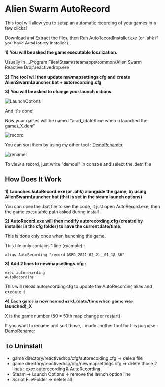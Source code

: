 # Alien Swarm AutoRecord

This tool will allow you to setup an automatic recording of your games in a few clicks!

Download and Extract the files, then Run AutoRecordInstaller.exe (or .ahk if you have AutoHotkey installed).

**1) You will be asked the game executable localization.**

Usually in ...Program Files\Steam\steamapps\common\Alien Swarm Reactive Drop\reactivedrop.exe

**2) The tool will then update newmapsettings.cfg and create AlienSwarmLauncher.bat + autorecording.cfg**

**3) You will be asked to change your launch options**

![LaunchOptions](https://i.imgur.com/VMRNG8l.png)

And it's done!

Now your games will be named "asrd_(date/time when u launched the game)_X.dem"

![record](https://i.imgur.com/gkKfBDH.png)

You can sort them by using my other tool : [DemoRenamer](https://github.com/wawawawawawawa/DemoRenamer)

![renamer](https://i.imgur.com/Dl5tkcQ.png)

To view a record, just write "demoui" in console and select the .dem file

## How Does It Work

**1) Launches AutoRecord.exe (or .ahk) alongside the game, by using AlienSwarmLauncher.bat (that is set in the steam launch options)**

You can open the .bat file to see the code, it just open AutoRecord.exe, then the game executable path asked during install.

**2) AutoRecord.exe will then modify autorecording.cfg (created by installer in the cfg folder) to have the current date/time.**
   
This is done only once when launching the game. 
   
This file only contains 1 line (example) :

`alias AutoRecording "record ASRD_2021_02_21__01_18_36"`

**3) Add 2 lines to newmapsettings.cfg :**
```
exec autorecording
AutoRecording
```
This will reload autorecording.cfg to update the AutoRecording alias and execute it
   
**4) Each game is now named asrd_(date/time when game was launched)_X**
   
X is the game number (50 = 50th map change or restart)
   
If you want to rename and sort those, I made another tool for this purpose : [DemoRenamer](https://github.com/wawawawawawawa/DemoRenamer)
   
## To Uninstall

- game directory/reactivedrop/cfg/autorecording.cfg => delete file
- game directory/reactivedrop/cfg/newmapsettings.cfg => delete those 2 lines : exec autorecording & AutoRecording
- Steam -> Launch Options => remove the launch option line
- Script File/Folder => delete all
